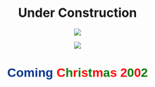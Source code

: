 <h1 align="center">Under Construction</h1>

<p align="center">
  <img src="https://drewhost.s3.amazonaws.com/dundermifflini.gif" />
</p>

<p align="center">
  <img src="https://drewhost.s3.amazonaws.com/under-construction.gif" />
</p>

<h1 align="center" style="color:#02378d;font-family:sans-serif">
  Coming
  <span style="color:red">C</span><span style="color:green">h</span><span style="color:red">r</span><span style="color:green">i</span><span style="color:red">s</span><span style="color:green">t</span><span style="color:red">m</span><span style="color:green">a</span><span style="color:red">s</span> <span style="color:red">2</span><span style="color:green">0</span><span style="color:red">0</span><span style="color:green">2</span>
</h1>

